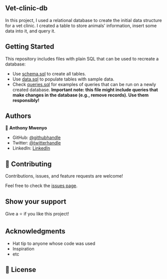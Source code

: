 ## Vet-clinic-db

>
In this project, I used a relational database to create the initial data structure for a vet clinic. I created a table to store animals' information, insert some data into it, and query it.

## Getting Started

This repository includes files with plain SQL that can be used to recreate a database:

- Use [schema.sql](./schema.sql) to create all tables.
- Use [data.sql](./data.sql) to populate tables with sample data.
- Check [queries.sql](./queries.sql) for examples of queries that can be run on a newly created database. **Important note: this file might include queries that make changes in the database (e.g., remove records). Use them responsibly!**


## Authors

 👤 **Anthony Mwenyo**

- GitHub: [@githubhandle](https://github.com/mwenyoa)
- Twitter: [@twitterhandle](https://twitter.com/anthony_mwenyo)
- LinkedIn: [LinkedIn](https://www.linkedin.com/in/anthony-mwenyo/)

## 🤝 Contributing

Contributions, issues, and feature requests are welcome!

Feel free to check the [issues page](../../issues/).

## Show your support

Give a ⭐️ if you like this project!

## Acknowledgments

- Hat tip to anyone whose code was used
- Inspiration
- etc

## 📝 License
